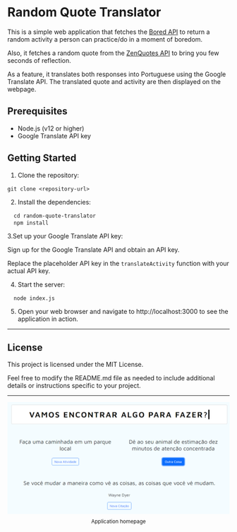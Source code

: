 # Random Quote Translator

This is a simple web application that fetches the [Bored API](https://www.boredapi.com/) to return a random activity a person can practice/do in a moment of boredom.

Also, it fetches a random quote from the [ZenQuotes API](https://docs.zenquotes.io/zenquotes-documentation/) to bring you few seconds of reflection.

As a feature, it translates both responses into Portuguese using the Google Translate API. The translated quote and activity are then displayed on the webpage.

## Prerequisites

- Node.js (v12 or higher)
- Google Translate API key

## Getting Started

1. Clone the repository:

```shell
git clone <repository-url>
```

2. Install the dependencies:

```shell
  cd random-quote-translator
  npm install
```

3.Set up your Google Translate API key:

Sign up for the Google Translate API and obtain an API key.

Replace the placeholder API key in the `translateActivity` function with your actual API key.

4. Start the server:

```shell
  node index.js
```

5. Open your web browser and navigate to http://localhost:3000 to see the application in action.

---

## License
This project is licensed under the MIT License.

Feel free to modify the README.md file as needed to include additional details or instructions specific to your project.

---

<div align="center">
  <img src="./src/img/homescreen.png">
  <sub>Application homepage</sub>
</div>